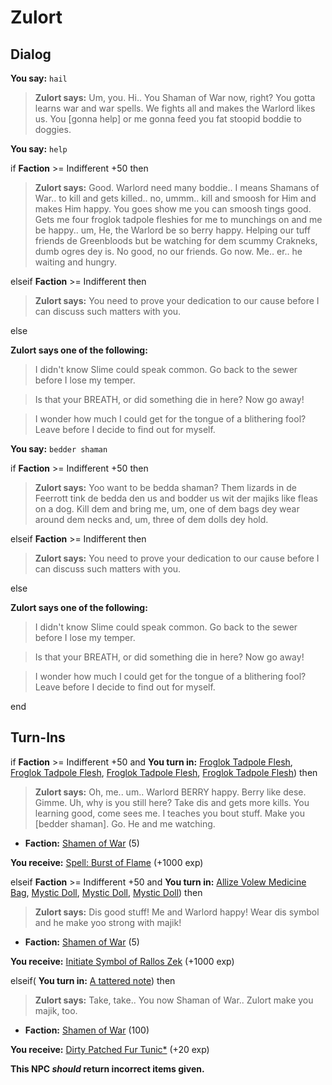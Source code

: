 # Zulort
## Dialog

**You say:** `hail`



>**Zulort says:** Um, you. Hi.. You Shaman of War now, right? You gotta learns war and war spells. We fights all and makes the Warlord likes us. You [gonna help] or me gonna feed you fat stoopid boddie to doggies.

**You say:** `help`



if **Faction** >= Indifferent +50 then 



>**Zulort says:** Good. Warlord need many boddie.. I means Shamans of War.. to kill and gets killed.. no, ummm.. kill and smoosh for Him and makes Him happy. You goes show me you can smoosh tings good. Gets me four froglok tadpole fleshies for me to munchings on and me be happy.. um, He, the Warlord be so berry happy. Helping our tuff friends de Greenbloods but be watching for dem scummy Crakneks, dumb ogres dey is. No good, no our friends. Go now. Me.. er.. he waiting and hungry.


elseif **Faction** >= Indifferent then




>**Zulort says:** You need to prove your dedication to our cause before I can discuss such matters with you.


else



**Zulort says one of the following:**

>I didn't know Slime could speak common. Go back to the sewer before I lose my temper.

>Is that your BREATH, or did something die in here? Now go away!

>I wonder how much I could get for the tongue of a blithering fool? Leave before I decide to find out for myself.


**You say:** `bedder shaman`



if **Faction** >= Indifferent +50 then 



>**Zulort says:** Yoo want to be bedda shaman? Them lizards in de Feerrott tink de bedda den us and bodder us wit der majiks like fleas on a dog. Kill dem and bring me, um, one of dem bags dey wear around dem necks and, um, three of dem dolls dey hold.


elseif **Faction** >= Indifferent then




>**Zulort says:** You need to prove your dedication to our cause before I can discuss such matters with you.


else



**Zulort says one of the following:**

>I didn't know Slime could speak common. Go back to the sewer before I lose my temper.

>Is that your BREATH, or did something die in here? Now go away!

>I wonder how much I could get for the tongue of a blithering fool? Leave before I decide to find out for myself.

end

## Turn-Ins




if **Faction** >= Indifferent +50 and  **You turn in:** [Froglok Tadpole Flesh](/item/13187), [Froglok Tadpole Flesh](/item/13187), [Froglok Tadpole Flesh](/item/13187), [Froglok Tadpole Flesh](/item/13187)) then


>**Zulort says:** Oh, me.. um.. Warlord BERRY happy. Berry like dese. Gimme. Uh, why is you still here? Take dis and gets more kills. You learning good, come sees me. I teaches you bout stuff. Make you [bedder shaman]. Go. He and me watching.


* __Faction:__ [Shamen of War](/faction/394) (5)


 **You receive:**  [Spell: Burst of Flame](/item/15093) (+1000 exp)

elseif **Faction** >= Indifferent +50 and  **You turn in:** [Allize Volew Medicine Bag](/item/14199), [Mystic Doll](/item/13367), [Mystic Doll](/item/13367), [Mystic Doll](/item/13367)) then


>**Zulort says:** Dis good stuff! Me and Warlord happy! Wear dis symbol and he make yoo strong with majik!


* __Faction:__ [Shamen of War](/faction/394) (5)


 **You receive:**  [Initiate Symbol of Rallos Zek](/item/1444) (+1000 exp)

elseif( **You turn in:** [A tattered note](/item/18788)) then 


>**Zulort says:** Take, take.. You now Shaman of War.. Zulort make you majik, too.


* __Faction:__ [Shamen of War](/faction/394) (100)



 **You receive:**  [Dirty Patched Fur Tunic*](/item/13526) (+20 exp)


**This NPC *should* return incorrect items given.**






